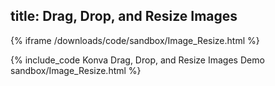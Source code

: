 title: Drag, Drop, and Resize Images
---

{% iframe /downloads/code/sandbox/Image_Resize.html %}

{% include_code Konva Drag, Drop, and Resize Images Demo sandbox/Image_Resize.html %}
